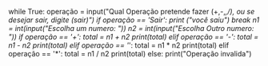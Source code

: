while True:
    operação = input("Qual Operação pretende fazer (+,-,*,/), ou se desejar sair, digite (sair)")
    if operação == 'Sair':
        print ("você saiu")
        break
    n1 = int(input("Escolha um numero: "))
    n2 = int(input("Escolha Outro numero: "))
    if operação == '+':
        total = n1 + n2
        print(total)
    elif operação == '-':
        total = n1 - n2
        print(total)
    elif operação == '*':
        total = n1 * n2
        print(total)
    elif operação == '*':
        total = n1 / n2
        print(total)
    else: print("Operação invalida")
